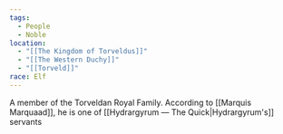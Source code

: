```yaml
---
tags:
  - People
  - Noble
location:
  - "[[The Kingdom of Torveldus]]"
  - "[[The Western Duchy]]"
  - "[[Torveld]]"
race: Elf
---
```

A member of the Torveldan Royal Family. According to [[Marquis Marquaad]], he is one of [[Hydrargyrum ― The Quick|Hydrargyrum's]] servants